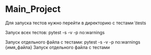 # Main_Project
Для запуска тестов нужно перейти  в директорию с тестами \tests

Запуск всех тестов:
pytest -s -v  -p no:warnings

Запуск отдельного файла с тестами:
pytest -s -v  -p no:warnings {имя_файла} Запуск отдельного файла с тестами
 



